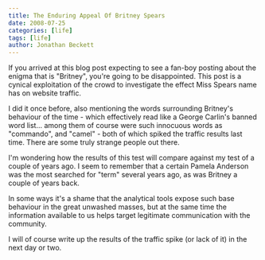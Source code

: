 ```yaml
---
title: The Enduring Appeal Of Britney Spears
date: 2008-07-25
categories: [life]
tags: [life]
author: Jonathan Beckett
---
```


If you arrived at this blog post expecting to see a fan-boy posting about the enigma that is "Britney", you're going to be disappointed. This post is a cynical exploitation of the crowd to investigate the effect Miss Spears name has on website traffic.

I did it once before, also mentioning the words surrounding Britney's behaviour of the time - which effectively read like a George Carlin's banned word list... among them of course were such innocuous words as "commando", and "camel" - both of which spiked the traffic results last time. There are some truly strange people out there.

I'm wondering how the results of this test will compare against my test of a couple of years ago. I seem to remember that a certain Pamela Anderson was the most searched for "term" several years ago, as was Britney a couple of years back.

In some ways it's a shame that the analytical tools expose such base behaviour in the great unwashed masses, but at the same time the information available to us helps target legitimate communication with the community.

I will of course write up the results of the traffic spike (or lack of it) in the next day or two.
